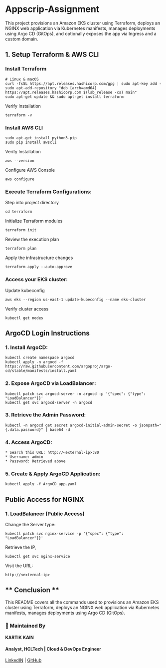 # Appscrip-Assignment
This project provisions an Amazon EKS cluster using Terraform, deploys an NGINX web application via Kubernetes manifests, manages deployments using Argo CD (GitOps), and optionally exposes the app via Ingress and a custom domain.
## 1. Setup Terraform & AWS CLI
### Install Terraform
```
# Linux & macOS
curl -fsSL https://apt.releases.hashicorp.com/gpg | sudo apt-key add -
sudo apt-add-repository "deb [arch=amd64] https://apt.releases.hashicorp.com $(lsb_release -cs) main"
sudo apt-get update && sudo apt-get install terraform
```
Verify Installation
```
terraform -v
```
### Install AWS CLI
```
sudo apt-get install python3-pip
sudo pip install awscli
```
Verify Installation
```
aws --version
```
Configure AWS Console
```
aws configure
```

### Execute Terraform Configurations:
Step into project directory
```
cd terraform
```
Initialize Terraform modules
```
terraform init
```
Review the execution plan
```
terraform plan
```
Apply the infrastructure changes
```
terraform apply --auto-approve
```
### Access your EKS cluster:
Update kubeconfig
```
aws eks --region us-east-1 update-kubeconfig --name eks-cluster
```
Verify cluster access
```
kubectl get nodes
```
## ArgoCD Login Instructions

### 1. Install ArgoCD:
```
kubectl create namespace argocd
kubectl apply -n argocd -f https://raw.githubusercontent.com/argoproj/argo-cd/stable/manifests/install.yaml
```
### 2. Expose ArgoCD via LoadBalancer:
```
kubectl patch svc argocd-server -n argocd -p '{"spec": {"type": "LoadBalancer"}}'
kubectl get svc argocd-server -n argocd
```
### 3. Retrieve the Admin Password:
```
kubectl -n argocd get secret argocd-initial-admin-secret -o jsonpath="{.data.password}" | base64 -d
```
### 4. Access ArgoCD:
```
* Search this URL: http://<external-ip>:80
* Username: admin
* Password: Retrieved above
```
### 5. Create & Apply ArgoCD Application:
```
kubectl apply -f ArgoCD_app.yaml
```

## Public Access for NGINX 
### 1. LoadBalancer (Public Access)
Change the Server type:
```
kubectl patch svc nginx-service -p '{"spec": {"type": "LoadBalancer"}}'
```
Retrieve the IP,
```
kubectl get svc nginx-service
```
Visit the URL:
```
http://<external-ip>
```
## ** Conclusion **
This README covers all the commands used to provisions an Amazon EKS cluster using Terraform, deploys an NGINX web application via Kubernetes manifests, manages deployments using Argo CD (GitOps).

### 📧 Maintained By
#### KARTIK KAIN
#### Analyst, HCLTech | Cloud & DevOps Engineer
[LinkedIN](https://www.linkein.com/in/kartikkain) | [GitHub](https://github.com/MrKainn)




